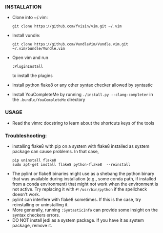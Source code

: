 ### INSTALLATION

* Clone into ~/.vim: 
  ```
  git clone https://github.com/fvisin/vim.git ~/.vim
  ```
* Install vundle: 
  ```
  git clone https://github.com/VundleVim/Vundle.vim.git ~/.vim/bundle/Vundle.vim
  ```

* Open vim and run 
  ```
  :PluginInstall
  ```
  to install the plugins 

* Install python flake8 or any other syntax checker allowed by syntastic

* Install YouCompleteMe by running `./install.py --clang-completer` in the 
  `.bundle/YouCompleteMe` directory

### USAGE

* Read the vimrc docstring to learn about the shortcuts keys of the tools

###  Troubleshooting:
  - installing flake8 with pip on a system with flake8 installed as system
    package can cause problems. In that case,
    ```
    pip uninstall flake8
    sudo apt-get install flake8 python-flake8  --reinstall
    ```
  - The pylint or flake8 binaries might use as a shebang the python binary that
    was available during installation (e.g., some conda path, if installed from
    a conda environment) that might not work when the environment is not
    active.  Try replacing it with `#!/usr/bin/python` if the spellcheck
    doesn't work.
  - pylint can interfere with flake8 sometimes. If this is the case, try
    reinstalling or uninstalling it.
  - More generally, running `:SyntasticInfo` can provide some insight on the 
    syntax checkers errors.
  - DO NOT install jedi as a system package. If you have it as system package, remove it.

